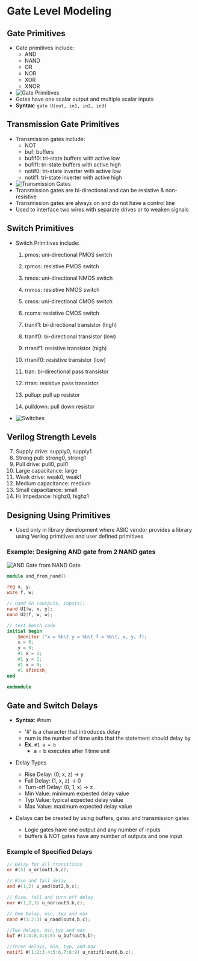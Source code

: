 # Gate Level Modeling

## Gate Primitives

* Gate primitives include:
  * AND
  * NAND
  * OR
  * NOR
  * XOR
  * XNOR
* ![Gate Primitives](http://www.asic-world.com/images/verilog/combo_gates.gif)
* Gates have one scalar output and multiple scalar inputs
* **Syntax**: `gate U(out, in1, in2, in3)`

## Transmission Gate Primitives

* Transmission gates include:
  * NOT
  * buf: buffers
  * bufif0: tri-state buffers with active low
  * bufif1: tri-state buffers with active high
  * notif0: tri-state inverter with active low
  * notif1: tri-state inverter with active high
* ![Transmission Gates](http://www.asic-world.com/images/verilog/bufs.gif)
* Transmission gates are bi-directional and can be resistive & non-resistive
* Transmission gates are always on and do not have a control line
* Used to interface two wires with separate drives or to weaken signals

## Switch Primitives

* Switch Primitives include:
  1. pmos: uni-directional PMOS switch
  1. rpmos: resistive PMOS switch

  2. nmos: uni-directional NMOS switch
  2. rnmos: resistive NMOS switch

  3. cmos: uni-directional CMOS switch
  3. rcoms: resistive CMOS switch

  4. tranif1: bi-directional transistor (high)
  4. tranif0: bi-directional transistor (low)

  5. rtranif1: resistive transistor (high)
  5. rtranif0: resistive transistor (low)

  6. tran: bi-directional pass transistor
  6. rtran: resistive pass transistor

  7. pullup: pull up resistor
  8. pulldown: pull down resistor

* ![Switches](http://www.asic-world.com/images/verilog/switch_prms.gif)

## Verilog Strength Levels

7. Supply drive: supply0, supply1
6. Strong pull: strong0, strong1
5. Pull drive: pull0, pull1
4. Large capacitance: large
3. Weak drive: weak0, weak1
2. Medium capacitance: medium
1. Small capacitance: small
0. Hi Impedance: highz0, highz1

## Designing Using Primitives

* Used only in library development where ASIC vendor provides a library using Verilog primitives and user defined primitives

### **Example**: Designing AND gate from 2 NAND gates

![AND Gate from NAND Gate](http://www.asic-world.com/images/verilog/and_from_nand.gif)

``` Verilog
module and_from_nand()

reg x, y;
wire f, w;

// nand Un (outputs, inputs);
nand U1(w, x, y);
nand U2(f, w, w);

// test bench code
initial begin
    $monitor ("x = %b\t y = %b\t f = %b\t, x, y, f);
    x = 0;
    y = 0;
    #1 x = 1;
    #1 y = 1;
    #1 x = 0;
    #1 $finish;
end

endmodule
```

## Gate and Switch Delays

* **Syntax**: #num
  * '#' is a character that introduces delay
  * num is the number of time units that the statement should delay by
  * **Ex.** `#1 a = b`
    * a = b executes after 1 time unit

* Delay Types
  * Rise Delay: (0, x, z) &#8594; y
  * Fall Delay: (1, x, z) &#8594; 0
  * Turn-off Delay: (0, 1, x) &#8594; z
  * Min Value: minimum expected delay value
  * Typ Value: typical expected delay value
  * Max Value: maximum expected delay value

* Delays can be created by using buffers, gates and transmission gates
  * Logic gates have one output and any number of inputs
  * buffers & NOT gates have any number of outputs and one input

### Example of Specified Delays

``` Verilog
// Delay for all transitions
or #(5) u_or(out1,b,c);

// Rise and fall delay
and #(1,2) u_and(out2,b,c);

// Rise, fall and turn off delay
nor #(1,2,3) u_nor(out3,b,c);

// One Delay, min, typ and max
nand #(1:2:3) u_nand(out4,b,c);

//Two delays, min,typ and max
buf #(1:4:8,4:5:6) u_buf(out5,b);

//Three delays, min, typ, and max
notif1 #(1:2:3,4:5:6,7:8:9) u_notif1(out6,b,c);
```

